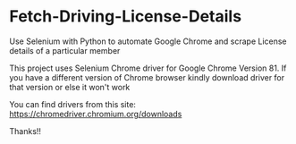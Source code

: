 # Fetch-Driving-License-Details
Use Selenium with Python to automate Google Chrome and scrape License details of a particular member

This project uses Selenium Chrome driver for Google Chrome Version 81. If you have a different version of Chrome browser kindly download driver for that version or else it won't work

You can find drivers from this site: https://chromedriver.chromium.org/downloads

Thanks!!
